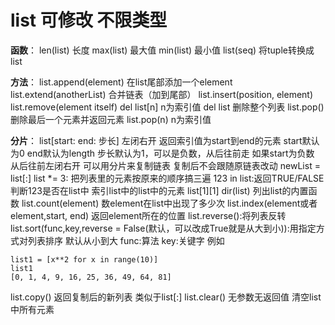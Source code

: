 # list 可修改 不限类型

**函数**：
len(list) 长度
max(list) 最大值
min(list) 最小值
list(seq) 将tuple转换成list

**方法**：
list.append(element) 在list尾部添加一个element
list.extend(anotherList) 合并链表（加到尾部）
list.insert(position, element)
list.remove(element itself)
del list[n] n为索引值
del list    删除整个列表
list.pop() 删除最后一个元素并返回元素
list.pop(n) n为索引值

**分片**：
list[start: end: 步长] 左闭右开 返回索引值为start到end的元素 start默认为0 end默认为length 步长默认为1，可以是负数，从后往前走
如果start为负数 从后往前左闭右开
可以用分片来复制链表 复制后不会跟随原链表改动 newList = list[:]
list *= 3: 把列表里的元素按原来的顺序搞三遍
123 in list:返回TRUE/FALSE 判断123是否在list中
索引list中的list中的元素 list[1][1]
dir(list) 列出list的内置函数
list.count(element) 数element在list中出现了多少次
list.index(element或者element,start, end) 返回element所在的位置
list.reverse():将列表反转
list.sort(func,key,reverse = False(默认，可以改成True就是从大到小)):用指定方式对列表排序 默认从小到大 func:算法 key:关键字
例如
```
list1 = [x**2 for x in range(10)]
list1
[0, 1, 4, 9, 16, 25, 36, 49, 64, 81]
```
list.copy() 返回复制后的新列表 类似于list[:]
list.clear() 无参数无返回值 清空list中所有元素